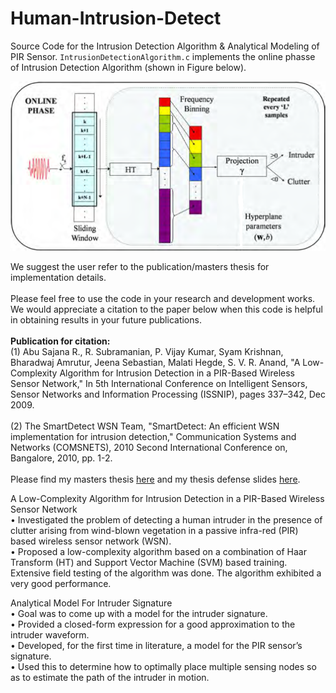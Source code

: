 # Human-Intrusion-Detect
Source Code for the Intrusion Detection Algorithm & Analytical Modeling of PIR Sensor. `IntrusionDetectionAlgorithm.c` implements the online phasse of Intrusion Detection Algorithm (shown in Figure below).

<img src="IntrusionDetectAlgoOnlinePhase.png" width="600">

We suggest the user refer to the publication/masters thesis for implementation details.<br><br>
Please feel free to use the code in your research and development works. We would appreciate a citation to the paper below when this code is helpful in obtaining results in your future publications.<br><br>
**Publication for citation:**<br>
(1) Abu Sajana R., R. Subramanian, P. Vijay Kumar, Syam Krishnan, Bharadwaj Amrutur, Jeena Sebastian, Malati Hegde, S. V. R. Anand, 
"A Low-Complexity Algorithm for Intrusion Detection in a PIR-Based Wireless Sensor Network,"
In 5th International Conference on Intelligent Sensors, Sensor Networks and Information Processing (ISSNIP), pages 337–342, Dec 2009.<br><br>
(2) The SmartDetect WSN Team, "SmartDetect: An efficient WSN implementation for intrusion detection," 
Communication Systems and Networks (COMSNETS), 2010 Second International Conference on, Bangalore, 2010, pp. 1-2.<br><br>
Please find my masters thesis [here](https://sites.google.com/site/sramanathan77/M.Sc.%28Engg.%29Thesis.pdf?attredirects=0) and my thesis defense slides [here](https://sites.google.com/site/sramanathan77/defense_slides.pdf?attredirects=0).

A Low-Complexity Algorithm for Intrusion Detection in a PIR-Based Wireless Sensor Network<br>
• Investigated the problem of detecting a human intruder in the presence of  clutter arising from wind-blown vegetation in a passive infra-red (PIR) based wireless sensor network (WSN).<br>
• Proposed a low-complexity algorithm based on a combination of Haar Transform (HT) and Support Vector Machine (SVM) based training. Extensive field testing of the algorithm was done. The algorithm exhibited a very good performance.

Analytical Model For Intruder Signature<br>
• Goal was to come up with a model for the intruder signature.<br>
• Provided a closed-form expression for a good approximation to the intruder waveform.<br>
•	Developed, for the first time in literature, a model for the PIR sensor’s signature.<br>
• Used this to determine how to optimally place multiple sensing nodes so as to estimate the path of the intruder in motion.
